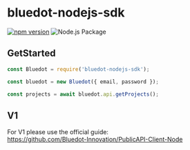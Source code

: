 # bluedot-nodejs-sdk

[![npm version](https://badge.fury.io/js/bluedot-nodejs-sdk.svg)](https://badge.fury.io/js/bluedot-nodejs-sdk)
![Node.js Package](https://github.com/chunyenHuang/bluedot-nodejs-sdk/workflows/Node.js%20Package/badge.svg)

## GetStarted

```javascript
const Bluedot = require('bluedot-nodejs-sdk');

const bluedot = new Bluedot({ email, password });

const projects = await bluedot.api.getProjects();
```

## V1
For V1 please use the official guide:  
https://github.com/Bluedot-Innovation/PublicAPI-Client-Node
